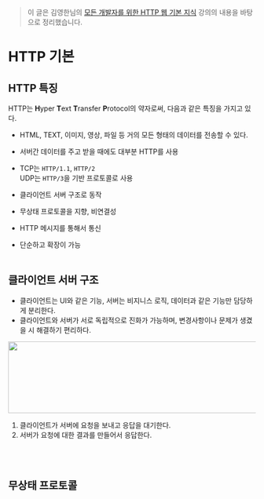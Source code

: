 > 이 글은 김영한님의 [모든 개발자를 위한 HTTP 웹 기본 지식](https://www.inflearn.com/course/http-%EC%9B%B9-%EB%84%A4%ED%8A%B8%EC%9B%8C%ED%81%AC/dashboard) 강의의 내용을 바탕으로 정리했습니다.


# HTTP 기본
## HTTP 특징
HTTP는 **H**yper **T**ext **T**ransfer **P**rotocol의 약자로써, 다음과 같은 특징을 가지고 있다.
- HTML, TEXT, 이미지, 영상, 파일 등 거의 모든 형태의 데이터를 전송할 수 있다.
- 서버간 데이터를 주고 받을 때에도 대부분 HTTP를 사용
- TCP는 `HTTP/1.1`, `HTTP/2`</br>
UDP는 `HTTP/3`을 기반 프로토콜로 사용</br>

- 클라이언트 서버 구조로 동작
- 무상태 프로토콜을 지향, 비연결성
- HTTP 메시지를 통해서 통신
- 단순하고 확장이 가능
</br></br>

## 클라이언트 서버 구조
- 클라이언트는 UI와 같은 기능, 서버는 비지니스 로직, 데이터과 같은 기능만 담당하게 분리한다.
- 클라이언트와 서버가 서로 독립적으로 진화가 가능하며, 변경사항이나 문제가 생겼을 시 해결하기 편리하다.

<img src = "https://user-images.githubusercontent.com/84119178/183246002-6115c899-7a5d-4336-a823-5147a7f21e11.png" width = "600" height = "146">

1. 클라이언트가 서버에 요청을 보내고 응답을 대기한다.
2. 서버가 요청에 대한 결과를 만들어서 응답한다.

</br></br>

## 무상태 프로토콜

